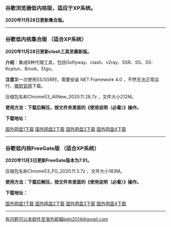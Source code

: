 ### 谷歌浏览器低内核版，适应于XP系统。

**2020年11月28日更新集合版。**

***

### 谷歌低内核集合版 （适合XP系统）

**2020年11月28日更新clash工具至最新版。**

**介绍**：集成8种代理工具，包括Goflyway、clash、v2ray、SSR、SS、SS-Kcptun、Brook、Etgo。

**注意**第一次使用SS/SSR时，需要安装 NET Framework 4.0 ，不然无法正常运行，[微软官网](https://www.microsoft.com/zh-cn/download/details.aspx?id=17718)下载。

压缩包名称Chrome53_AllNew_2020.11.28.7z ，文件大小212M。

**使用方法：下载后解压，按文件夹里面的《使用说明（必看）》操作。**

**下载地址：**

[国外网盘1下载](https://tr71.free4444.xyz/Chrome53_AllNew_2020.11.28.7z) 
[国外网盘2下载](https://tr61.free4444.xyz/Chrome53_AllNew_2020.11.28.7z) 
[国外网盘3下载](https://tr91.free4444.xyz/Chrome53_AllNew_2020.11.28.7z) 
[国外网盘4下载](https://tr51.free4444.xyz/Chrome53_AllNew_2020.11.28.7z) 

***

### 谷歌低内核FreeGate版 （适合XP系统）

**2020年11月3日更新FreeGate版本为7.91。**

压缩包名称Chrome53_FG_2020.11.3.7z ，文件大小183M。

**使用方法：下载后解压，按文件夹里面的《使用说明（必看）》操作。**

**下载地址：**

[国外网盘1下载](https://tr71.free4444.xyz/Chrome53_FG_v2020.11.3.7z) 
[国外网盘2下载](https://tr61.free4444.xyz/Chrome53_FG_v2020.11.3.7z) 
[国外网盘3下载](https://tr91.free4444.xyz/Chrome53_FG_v2020.11.3.7z) 
[国外网盘4下载](https://tr51.free4444.xyz/Chrome53_FG_v2020.11.3.7z) 


***


有问题可以发邮件至海外邮箱kebi2014@gmail.com
